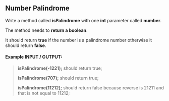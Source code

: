 ## Number Palindrome

Write a method called **isPalindrome** with one **int** parameter called **number**.

The method needs to **return a boolean**.

It should return **true** if the number is a palindrome number otherwise it should return **false**.

#### Example INPUT / OUTPUT:
>  **isPalindrome(-1221);** should return true;
> 
>  **isPalindrome(707);** should return true;
> 
>  **isPalindrome(11212);** should return false because reverse is 21211 and that is not equal to 11212;
